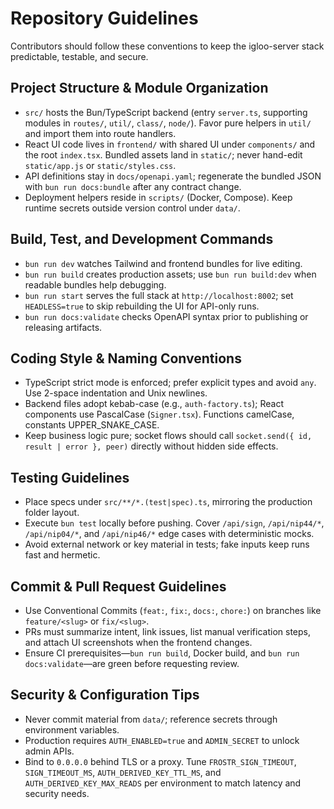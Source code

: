 # Repository Guidelines

Contributors should follow these conventions to keep the igloo-server stack predictable, testable, and secure.

## Project Structure & Module Organization
- `src/` hosts the Bun/TypeScript backend (entry `server.ts`, supporting modules in `routes/`, `util/`, `class/`, `node/`). Favor pure helpers in `util/` and import them into route handlers.
- React UI code lives in `frontend/` with shared UI under `components/` and the root `index.tsx`. Bundled assets land in `static/`; never hand-edit `static/app.js` or `static/styles.css`.
- API definitions stay in `docs/openapi.yaml`; regenerate the bundled JSON with `bun run docs:bundle` after any contract change.
- Deployment helpers reside in `scripts/` (Docker, Compose). Keep runtime secrets outside version control under `data/`.

## Build, Test, and Development Commands
- `bun run dev` watches Tailwind and frontend bundles for live editing.
- `bun run build` creates production assets; use `bun run build:dev` when readable bundles help debugging.
- `bun run start` serves the full stack at `http://localhost:8002`; set `HEADLESS=true` to skip rebuilding the UI for API-only runs.
- `bun run docs:validate` checks OpenAPI syntax prior to publishing or releasing artifacts.

## Coding Style & Naming Conventions
- TypeScript strict mode is enforced; prefer explicit types and avoid `any`. Use 2-space indentation and Unix newlines.
- Backend files adopt kebab-case (e.g., `auth-factory.ts`); React components use PascalCase (`Signer.tsx`). Functions camelCase, constants UPPER_SNAKE_CASE.
- Keep business logic pure; socket flows should call `socket.send({ id, result | error }, peer)` directly without hidden side effects.

## Testing Guidelines
- Place specs under `src/**/*.(test|spec).ts`, mirroring the production folder layout.
- Execute `bun test` locally before pushing. Cover `/api/sign`, `/api/nip44/*`, `/api/nip04/*`, and `/api/nip46/*` edge cases with deterministic mocks.
- Avoid external network or key material in tests; fake inputs keep runs fast and hermetic.

## Commit & Pull Request Guidelines
- Use Conventional Commits (`feat:`, `fix:`, `docs:`, `chore:`) on branches like `feature/<slug>` or `fix/<slug>`.
- PRs must summarize intent, link issues, list manual verification steps, and attach UI screenshots when the frontend changes.
- Ensure CI prerequisites—`bun run build`, Docker build, and `bun run docs:validate`—are green before requesting review.

## Security & Configuration Tips
- Never commit material from `data/`; reference secrets through environment variables.
- Production requires `AUTH_ENABLED=true` and `ADMIN_SECRET` to unlock admin APIs.
- Bind to `0.0.0.0` behind TLS or a proxy. Tune `FROSTR_SIGN_TIMEOUT`, `SIGN_TIMEOUT_MS`, `AUTH_DERIVED_KEY_TTL_MS`, and `AUTH_DERIVED_KEY_MAX_READS` per environment to match latency and security needs.
